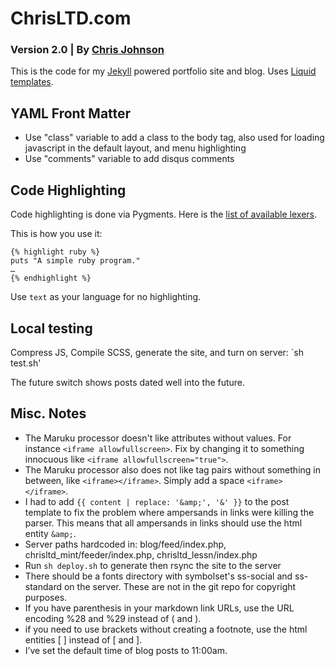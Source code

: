 # ChrisLTD.com
### Version 2.0 | By [Chris Johnson](http://chrisltd.com)

This is the code for my [Jekyll](https://github.com/mojombo/jekyll) powered portfolio site and blog. Uses [Liquid templates](https://github.com/shopify/liquid/wiki/liquid-for-designers).

## YAML Front Matter
* Use "class" variable to add a class to the body tag, also used for loading javascript in the default layout, and menu highlighting
* Use "comments" variable to add disqus comments

## Code Highlighting
Code highlighting is done via Pygments. Here is the [list of available lexers](http://pygments.org/docs/lexers/).

This is how you use it:
```
{% highlight ruby %}
puts "A simple ruby program."
…
{% endhighlight %}
```

Use `text` as your language for no highlighting.

## Local testing
Compress JS, Compile SCSS, generate the site, and turn on server: `sh test.sh'

The future switch shows posts dated well into the future.

## Misc. Notes
* The Maruku processor doesn't like attributes without values. For instance `<iframe allowfullscreen>`. Fix by changing it to something innocuous like `<iframe allowfullscreen="true">`.
* The Maruku processor also does not like tag pairs without something in between, like `<iframe></iframe>`. Simply add a space `<iframe> </iframe>`.
* I had to add `{{ content | replace: '&amp;', '&' }}` to the post template to fix the problem where ampersands in links were killing the parser. This means that all ampersands in links should use the html entity `&amp;`.
* Server paths hardcoded in: blog/feed/index.php, chrisltd_mint/feeder/index.php, chrisltd_lessn/index.php
* Run `sh deploy.sh` to generate then rsync the site to the server
* There should be a fonts directory with symbolset's ss-social and ss-standard on the server. These are not in the git repo for copyright purposes.
* If you have parenthesis in your markdown link URLs, use the URL encoding %28 and %29 instead of ( and ).
* if you need to use brackets without creating a footnote, use the html entities &#91; &#93; instead of [ and ].
* I’ve set the default time of blog posts to 11:00am.